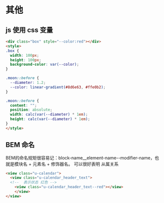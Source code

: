 

# 其他
## js 使用 css 变量
```html
<div class="box" style="--color:red"></div>
<style>
.box {
  width: 100px;
  height: 100px;
  background-color: var(--color);
}

.moon::before {
  --diameter: 1.2;
  --color: linear-gradient(#8d6e63, #ffe0b2);
}

.moon::before {
  content: "";
  position: absolute;
  width: calc(var(--diameter) * 1em);
  height: calc(var(--diameter) * 1em);
}
</style>
```
## BEM 命名
BEM的命名规矩很容易记：block-name__element-name--modifier-name，也就是模块名 + 元素名 + 修饰器名。
可以很好表明 从属关系

```html
<view class="u-calendar">
  <view class="u-calendar_header_text">
  <!--  表示状态 红色 -->
	<view class="u-calendar_header_text--red"></view>	
	</view>
</view>
```
